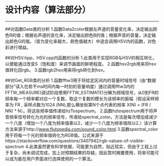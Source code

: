 ﻿#  设计内容（算法部分）
---
##对函数Data类的分析
1.函数Data2color根据左声道的音量变化率，决定输出颜色R的值；根据右声道的变化率，决定输出颜色B的值；根据声音的音量，决定输出颜色G的值。（皆为变化率越大，颜色值越大）中途会调用HSV内的函数，对色彩进行增益。

##对HSV.hpp，HSV.cpp内函数的分析
1.此类用于实现RGB与HSV的相互转化，以便能通过改变S（饱和度）来调节画面的鲜艳程度。
2.函数hsv2rgb用来将hsv值转化回rgb。
3.函数rgb2hsv用来将rgb转化到hsv。

##对Get_RGB类的分析
1.函数fftw3用于将给定区间内的音量时域信号（由“数据部分”读入在若干ms时间内每一时刻的音量响度）通过调用fftw3内的FFTW_MEASURE(调试阶段使用FFTW_ESTIMATE)分解为频域信号，从0到FR的频率每一个频率都对应一个复数，取这个复数的模长为该频率的振幅（假设采样频率为 FR , 采样点数为1024 (NN),那么横坐标第N个点代表的频率 X(N) = (FR / NN) * N）。将这些频率值传递给hzTospectrum。
2.函数hztospectrum用于将声音频率信号转化为光的频率信号，传递给spectral_color。方法是每次增加或减少一个八度（增加一个八度为频率值乘以2，减少一个八度为频率值除以2.）该计算方法来源于http://www.flutopedia.com/sound_color.html
3.函数spectral_color用于将每一个光的频率值转化为RGB值。公式来源于https://stackoverflow.com/questions/3407942/rgb-values-of-visible-spectrum
4.此类虽然更有科学依据，可能更为自然，贴近现实，但由于工程上过于复杂，尚未调试完成，加上对预期结果的存疑，因此暂时搁置使用，将来可能可以成为能在用户界面进行选择使用的一个算法。